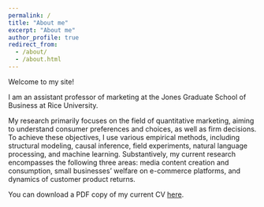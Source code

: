 ```yaml
---
permalink: /
title: "About me"
excerpt: "About me"
author_profile: true
redirect_from: 
  - /about/
  - /about.html
---
```


Welcome to my site! 

I am an assistant professor of marketing at the Jones Graduate School of Business at Rice University.

My research primarily focuses on the field of quantitative marketing, aiming to understand consumer preferences and choices, as well as firm decisions. To achieve these objectives, I use various empirical methods, including structural modeling, causal inference, field experiments, natural language processing, and machine learning. Substantively, my current research encompasses the following three areas: media content creation and consumption, small businesses’ welfare on e-commerce platforms, and dynamics of customer product returns.

You can download a PDF copy of my current CV [here](/files/pdf/CV__WeiqingZhang.pdf).

<!-- <script type="text/javascript" id="clustrmaps" src="//clustrmaps.com/map_v2.js?d=t1BvqFYp71LBhBKXwfUUbS4wu0ohVuZGQyTv-DcVM4Y"></script> -->
